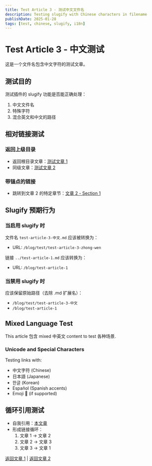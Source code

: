 ```yaml
---
title: Test Article 3 - 测试中文文件名
description: Testing slugify with Chinese characters in filename
publishDate: 2025-01-28
tags: [test, chinese, slugify, i18n]
---
```


# Test Article 3 - 中文测试

这是一个文件名包含中文字符的测试文章。

## 测试目的

测试插件的 slugify 功能是否能正确处理：
1. 中文文件名
2. 特殊字符
3. 混合英文和中文的路径

## 相对链接测试

### 返回上级目录

- 返回根目录文章：[测试文章 1](../test-article-1.md)
- 同级文章：[测试文章 2](./test-article-2.md)

### 带锚点的链接

- 跳转到文章 2 的特定章节：[文章 2 - Section 1](./test-article-2.md#section-1)

## Slugify 预期行为

### 当启用 slugify 时

文件名 `test-article-3-中文.md` 应该被转换为：
- URL: `/blog/test/test-article-3-zhong-wen`

链接 `../test-article-1.md` 应该转换为：
- URL: `/blog/test-article-1`

### 当禁用 slugify 时

应该保留原始路径（去除 .md 扩展名）：
- `/blog/test/test-article-3-中文`
- `/blog/test-article-1`

## Mixed Language Test

This article 包含 mixed 中英文 content to test 各种场景.

### Unicode and Special Characters

Testing links with:
- 中文字符 (Chinese)
- 日本語 (Japanese)
- 한글 (Korean)
- Español (Spanish accents)
- Emoji 🚀 (if supported)

## 循环引用测试

- 自我引用：[本文章](./test-article-3-中文.md)
- 形成链接循环：
  1. 文章 1 → 文章 2
  2. 文章 2 → 文章 3
  3. 文章 3 → 文章 1

[返回文章 1](../test-article-1.md) | [返回文章 2](./test-article-2.md)
